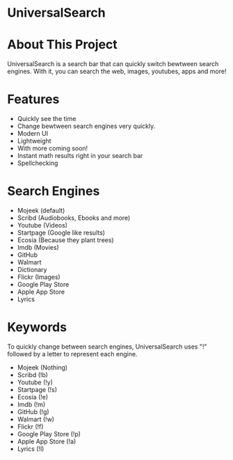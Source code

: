 # UniversalSearch

# About This Project
UniversalSearch is a search bar that can quickly switch bewtween search engines.
With it, you can search the web, images, youtubes, apps and more!

# Features
- Quickly see the time
- Change bewtween search engines very quickly.
- Modern UI
- Lightweight
- With more coming soon!
- Instant math results right in your search bar
- Spellchecking

# Search Engines
  - Mojeek (default)
  - Scribd (Audiobooks, Ebooks and more)
  - Youtube (Videos)
  - Startpage (Google like results)
  - Ecosia (Because they plant trees)
  - Imdb (Movies)
  - GitHub 
  - Walmart 
  - Dictionary 
  - Flickr (Images)
  - Google Play Store
  - Apple App Store
  - Lyrics
  
#  Keywords
To quickly change between search engines, UniversalSearch uses "!" followed by a letter to represent each engine.
- Mojeek (Nothing)
- Scribd (!b)
- Youtube (!y)
- Startpage (!s)
- Ecosia (!e)
- Imdb (!m)
- GitHub (!g)
- Walmart (!w)
- Flickr (!f)
- Google Play Store (!p)
- Apple App Store (!a)
- Lyrics (!l)
